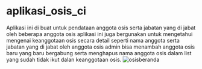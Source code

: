 # aplikasi_osis_ci
Aplikasi ini di buat untuk pendataan anggota osis serta jabatan yang di jabat oleh beberapa anggota osis aplikasi ini juga bergunakan untuk mengetahui mengenai keanggotaan osis secara detail seperti nama anggota serta jabatan yang di jabat oleh anggota osis admin bisa menambah anggota osis baru yang baru bergabung serta menghapus nama anggota osis dalam list yang sudah tidak ikut dalan keanggotaan osis. 
![osisberanda](https://user-images.githubusercontent.com/97660319/163300783-0310b82a-f034-46ec-9fc0-67934c4b7e7b.png)
